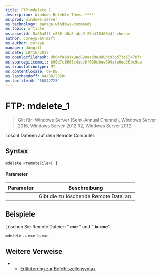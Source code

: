 ```yaml
---
title: FTP-mdelete_1
description: Windows-Befehle Thema ****-
ms.prod: windows-server
ms.technology: manage-windows-commands
ms.topic: article
ms.assetid: 8a80a8f5-e880-40a8-abc9-29a41836844f vhorne
author: coreyp-at-msft
ms.author: coreyp
manager: dongill
ms.date: 10/16/2017
ms.openlocfilehash: 9b64fa691a9ac890aad0e8d8dc93bd73e53478fc
ms.sourcegitcommit: b00d7c8968c4adc8f699dbee694afe6ed36bc9de
ms.translationtype: MT
ms.contentlocale: de-DE
ms.lasthandoff: 04/08/2020
ms.locfileid: "80842723"
---
```

# <a name="ftp-mdelete_1"></a>FTP: mdelete_1

>Gilt für: Windows Server (Semi-Annual Channel), Windows Server 2016, Windows Server 2012 R2, Windows Server 2012

Löscht Dateien auf dem Remote Computer.   
## <a name="syntax"></a>Syntax  
```  
mdelete <remoteFile>[ ]  
```  
#### <a name="parameters"></a>Parameter  

|  Parameter   |             Beschreibung              |
|--------------|--------------------------------------|
| <remoteFile> | Gibt die zu löschende Remote Datei an. |

## <a name="examples"></a><a name=BKMK_Examples></a>Beispiele  
Löschen Sie Remote Dateien " **exe** " und " **b. exe**".  
```  
mdelete a.exe b.exe  
```  
## <a name="additional-references"></a>Weitere Verweise  
-   - [Erläuterung zur Befehlszeilensyntax](command-line-syntax-key.md)  
